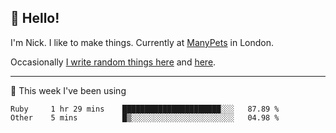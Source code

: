 ## 👋 Hello! 

I'm Nick. I like to make things. Currently at [ManyPets](https://manypets.com) in London.

Occasionally [I write random things here](https://nicksnell.com) and [here](https://twitter.com/nicksnell).

-------

🚀 This week I've been using

<!--START_SECTION:waka-->

```text
Ruby     1 hr 29 mins    ██████████████████████░░░   87.89 %
Other    5 mins          █▒░░░░░░░░░░░░░░░░░░░░░░░   04.98 %
```

<!--END_SECTION:waka-->
